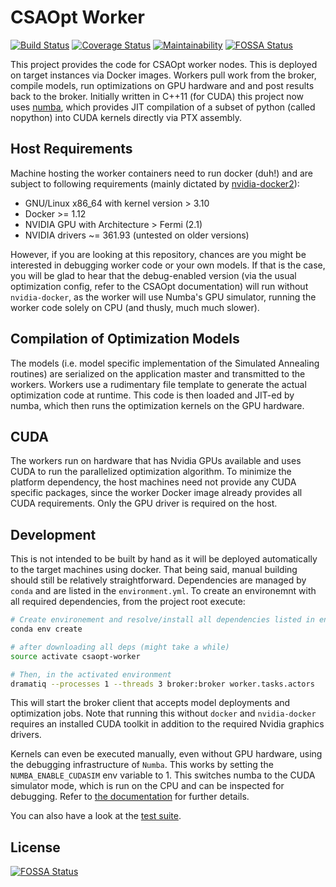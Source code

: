 # CSAOpt Worker
[![Build Status](https://travis-ci.org/d53dave/csaopt-worker.svg?branch=master)](https://travis-ci.org/d53dave/csaopt-worker)
[![Coverage Status](https://coveralls.io/repos/github/d53dave/csaopt-worker/badge.svg?branch=master)](https://coveralls.io/github/d53dave/csaopt-worker?branch=master)
[![Maintainability](https://api.codeclimate.com/v1/badges/e97f8c54e6e35787041f/maintainability)](https://codeclimate.com/github/d53dave/csaopt-worker/maintainability)
[![FOSSA Status](https://app.fossa.io/api/projects/git%2Bgithub.com%2Fd53dave%2Fcsaopt-worker.svg?type=shield)](https://app.fossa.io/projects/git%2Bgithub.com%2Fd53dave%2Fcsaopt-worker?ref=badge_shield)

This project provides the code for CSAOpt worker nodes. This is deployed on
target instances via Docker images. Workers pull work from the broker, compile
models, run optimizations on GPU hardware and and post results back to the broker.
Initially written in C++11 (for CUDA) this project now uses
[numba](http://numba.pydata.org), which provides JIT compilation of a subset
of python (called nopython) into CUDA kernels directly via PTX assembly.

## Host Requirements

Machine hosting the worker containers need to run docker (duh!) and are
subject to following requirements
(mainly dictated by [nvidia-docker2](https://github.com/NVIDIA/nvidia-docker)):

- GNU/Linux x86_64 with kernel version > 3.10
- Docker >= 1.12
- NVIDIA GPU with Architecture > Fermi (2.1)
- NVIDIA drivers ~= 361.93 (untested on older versions)

However, if you are looking at this repository, chances are you might be interested
in debugging worker code or your own models. If that is the case, you will be glad
to hear that the debug-enabled version (via the usual optimization config, refer to
the CSAOpt documentation) will run without `nvidia-docker`, as the worker will use
Numba's GPU simulator, running the worker code solely on CPU (and thusly, much much
slower).

## Compilation of Optimization Models

The models (i.e. model specific implementation of the Simulated Annealing
routines) are serialized on the application master and transmitted to the
workers. Workers use a rudimentary file template to generate the actual optimization
code at runtime. This code is then loaded and JIT-ed by numba, which then runs
the optimization kernels on the GPU hardware.

## CUDA

The workers run on hardware that has Nvidia GPUs available and uses CUDA
to run the parallelized optimization algorithm. To minimize the platform
dependency, the host machines need not provide any CUDA specific packages,
since the worker Docker image already provides all CUDA requirements.
Only the GPU driver is required on the host.

## Development

This is not intended to be built by hand as it will be deployed
automatically to the target machines using docker. That being said, manual
building should still be relatively straightforward. Dependencies are managed by
`conda` and are listed in the `environment.yml`. To create an environemnt with
all required dependencies, from the project root execute:

```bash
# Create environement and resolve/install all dependencies listed in environment.yml
conda env create

# after downloading all deps (might take a while)
source activate csaopt-worker

# Then, in the activated environment
dramatiq --processes 1 --threads 3 broker:broker worker.tasks.actors
```

This will start the broker client that accepts model deployments and optimization jobs.
Note that running this without `docker` and `nvidia-docker` requires an installed CUDA
toolkit in addition to the required Nvidia graphics drivers.

Kernels can even be executed manually, even without GPU hardware, using the debugging
infrastructure of `Numba`. This works by setting the `NUMBA_ENABLE_CUDASIM` env
variable to 1. This switches numba to the CUDA simulator mode, which is run on
the CPU and can be inspected for debugging. Refer to
[the documentation](https://numba.pydata.org/doc.html) for further details.

You can also have a look at the [test suite](tests/).

## License

[![FOSSA Status](https://app.fossa.io/api/projects/git%2Bgithub.com%2Fd53dave%2Fcsaopt-worker.svg?type=large)](https://app.fossa.io/projects/git%2Bgithub.com%2Fd53dave%2Fcsaopt-worker?ref=badge_large)
